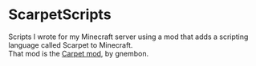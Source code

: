 # ScarpetScripts
Scripts I wrote for my Minecraft server using a mod that adds a scripting language called Scarpet to Minecraft.  
That mod is the [Carpet mod](https://github.com/gnembon/fabric-carpet), by gnembon.  
